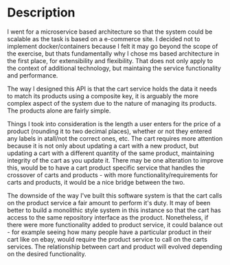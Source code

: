 # Description

I went for a microservice based architecture so that the system could be scalable as the task is based on a e-commerce site. I decided not to implement docker/containers because I felt it may go beyond the scope of the exercise, but thats fundamentally why I chose ms based architecture in the first place, for extensibility and flexibility. That does not only apply to the context of additional technology, but maintaing the service functionality and performance.

The way I designed this API is that the cart service holds the data it needs to match its products using a composite key, it is arguably the more complex aspect of the system due to the nature of managing its products. The products alone are fairly simple.

Things I took into consideration is the length a user enters for the price of a product (rounding it to two decimal places), whether or not they entered any labels in atall/not the correct ones, etc.
The cart requires more attention because it is not only about updating a cart with a new product, but updating a cart with a different quantity of the same product, maintaining integrity of the cart as you update it.
There may be one alteration to improve this, would be to have a cart product specific service that handles the crossover of carts and products - with more functionality/requirements for carts and products, it would be a nice bridge between the two.

The downside of the way I've built this software system is that the cart calls on the product service a fair amount to perform it's duty. It may of been better to build a monolithic style system in this instance so that the cart has access to the same repository interface as the product.
Nonetheless, if there were more functionality added to product service, it could balance out - for example seeing how many people have a particular product in their cart like on ebay, would require the product service to call on the carts services. The relationship between cart and product will evolved depending on the desired functionality.
